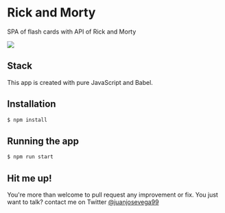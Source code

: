 # Rick and Morty
SPA of flash cards with API of Rick and Morty

![](https://images-side-projects.s3.amazonaws.com/page-rick-morty.png)

## Stack
This app is created with pure JavaScript and Babel.

## Installation

```bash
$ npm install
```

## Running the app

```bash
$ npm run start
```

## Hit me up!
You're more than welcome to pull request any improvement or fix. You just want to talk? contact me on Twitter [@juanjosevega99](https://twitter.com/juanjosevega99)
